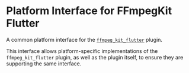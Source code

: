 # Platform Interface for FFmpegKit Flutter

A common platform interface for the [`ffmpeg_kit_flutter`][1] plugin.

This interface allows platform-specific implementations of the `ffmpeg_kit_flutter`
plugin, as well as the plugin itself, to ensure they are supporting the same
interface.

[1]: ../flutter
